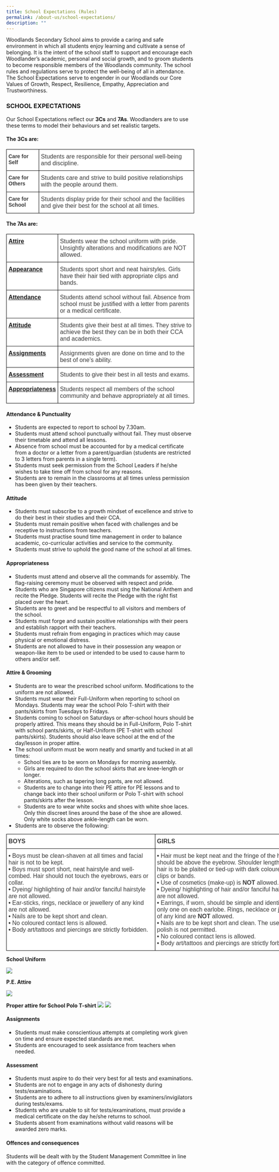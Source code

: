 ```yaml
---
title: School Expectations (Rules)
permalink: /about-us/school-expectations/
description: ""
---
```

Woodlands Secondary School aims to provide a caring and safe environment in which all students enjoy learning and cultivate a sense of belonging. It is the intent of the school staff to support and encourage each Woodlander’s academic, personal and social growth, and to groom students to become responsible members of the Woodlands community. The school rules and regulations serve to protect the well-being of all in attendance. The School Expectations serve to engender in our Woodlands our Core Values of Growth, Respect, Resilience, Empathy, Appreciation and Trustworthiness.

### SCHOOL EXPECTATIONS

Our School Expectations reflect our **3Cs** and **7As**. Woodlanders are to use these terms to model their behaviours and set realistic targets.

#### **The 3Cs are:**

<style type="text/css">
.tg  {border-collapse:collapse;border-spacing:0;margin:0px auto;}
.tg td{border-color:black;border-style:solid;border-width:1px;font-family:Arial, sans-serif;font-size:14px;
  overflow:hidden;padding:10px 5px;word-break:normal;}
.tg th{border-color:black;border-style:solid;border-width:1px;font-family:Arial, sans-serif;font-size:14px;
  font-weight:normal;overflow:hidden;padding:10px 5px;word-break:normal;}
.tg .tg-oku2{background-color:#FFF;color:#3A3A3A;font-size:16px;text-align:left;vertical-align:top}
.tg .tg-c1uv{background-color:#FFF;color:#3A3A3A;font-weight:bold;text-align:left;vertical-align:top}
</style>
<table class="tg">
<tbody>
  <tr>
    <td class="tg-c1uv"><span style="font-weight:bold;font-style:inherit">Care for Self</span></td>
    <td class="tg-oku2"><span style="font-weight:inherit;font-style:inherit">Students are responsible for their personal well-being and discipline.</span></td>
  </tr>
  <tr>
    <td class="tg-c1uv"><span style="font-weight:bold;font-style:inherit">Care for Others</span></td>
    <td class="tg-oku2"><span style="font-weight:inherit;font-style:inherit">Students care and strive to build positive relationships with the people around them.</span></td>
  </tr>
  <tr>
    <td class="tg-c1uv"><span style="font-weight:bold;font-style:inherit">Care for School</span></td>
    <td class="tg-oku2"><span style="font-weight:inherit;font-style:inherit">Students display pride for their school and the facilities and give their best for the school at all times.</span></td>
  </tr>
</tbody>
</table>

#### **The 7As are:**

<style type="text/css">
.tg  {border-collapse:collapse;border-spacing:0;margin:0px auto;}
.tg td{border-color:black;border-style:solid;border-width:1px;font-family:Arial, sans-serif;font-size:14px;
  overflow:hidden;padding:10px 5px;word-break:normal;}
.tg th{border-color:black;border-style:solid;border-width:1px;font-family:Arial, sans-serif;font-size:14px;
  font-weight:normal;overflow:hidden;padding:10px 5px;word-break:normal;}
.tg .tg-gmej{background-color:#FFF;color:#034289;font-size:16px;font-weight:bold;text-align:left;text-decoration:underline;
  vertical-align:top}
.tg .tg-oku2{background-color:#FFF;color:#3A3A3A;font-size:16px;text-align:left;vertical-align:top}
</style>
<table class="tg">
<tbody>
  <tr>
    <td class="tg-gmej"><a href="#attire"><span style="font-weight:inherit;font-style:inherit;text-decoration:underline">Attire</span></a></td>
    <td class="tg-oku2"><span style="font-weight:inherit;font-style:inherit">Students wear the school uniform with pride. Unsightly alterations and modifications are NOT allowed.</span></td>
  </tr>
  <tr>
    <td class="tg-gmej"><a href="#appearance"><span style="font-weight:inherit;font-style:inherit;text-decoration:underline">Appearance</span></a></td>
    <td class="tg-oku2"><span style="font-weight:inherit;font-style:inherit">Students sport short and neat hairstyles. Girls have their hair tied with appropriate clips and bands.</span></td>
  </tr>
  <tr>
    <td class="tg-gmej"><a href="#attendance"><span style="font-weight:bold;font-style:inherit">Attendance</span></a></td>
    <td class="tg-oku2"><span style="font-weight:inherit;font-style:inherit">Students attend school without fail. Absence from school must be justified with a letter from parents or a medical certificate.</span></td>
  </tr>
  <tr>
    <td class="tg-gmej"><a href="#attitude"><span style="font-weight:bold;font-style:inherit">Attitude</span></a></td>
    <td class="tg-oku2"><span style="font-weight:inherit;font-style:inherit">Students give their best at all times. They strive to achieve the best they can be in both their CCA and academics.</span></td>
  </tr>
  <tr>
    <td class="tg-gmej"><a href="#assignments"><span style="font-weight:bold;font-style:inherit">Assignments</span></a></td>
    <td class="tg-oku2"><span style="font-weight:inherit;font-style:inherit">Assignments given are done on time and to the best of one’s ability.</span></td>
  </tr>
  <tr>
    <td class="tg-gmej"><a href="#assessment"><span style="font-weight:bold;font-style:inherit">Assessment</span></a></td>
    <td class="tg-oku2"><span style="font-weight:inherit;font-style:inherit">Students to give their best in all tests and exams.</span></td>
  </tr>
  <tr>
    <td class="tg-gmej"><a href="#appropriateness"><span style="font-weight:bold;font-style:inherit">Appropriateness</span></a></td>
    <td class="tg-oku2"><span style="font-weight:inherit;font-style:inherit">Students respect all members of the school community and behave appropriately at all times.</span></td>
  </tr>
</tbody>
</table>



<a id="attendance"></a>
#### Attendance & Punctuality

*   Students are expected to report to school by 7.30am.
*   Students must attend school punctually without fail. They must observe their timetable and attend all lessons.
*   Absence from school must be accounted for by a medical certificate from a doctor or a letter from a parent/guardian (students are restricted to 3 letters from parents in a single term).
*   Students must seek permission from the School Leaders if he/she wishes to take time off from school for any reasons.
*   Students are to remain in the classrooms at all times unless permission has been given by their teachers.


<a id="attitude"></a>
#### Attitude

*   Students must subscribe to a growth mindset of excellence and strive to do their best in their studies and their CCA.
*   Students must remain positive when faced with challenges and be receptive to instructions from teachers.
*   Students must practise sound time management in order to balance academic, co-curricular activities and service to the community.
*   Students must strive to uphold the good name of the school at all times.

<a id="appropriateness"></a>
#### Appropriateness

*   Students must attend and observe all the commands for assembly. The flag-raising ceremony must be observed with respect and pride.
*   Students who are Singapore citizens must sing the National Anthem and recite the Pledge. Students will recite the Pledge with the right fist placed over the heart.
*   Students are to greet and be respectful to all visitors and members of the school.
*   Students must forge and sustain positive relationships with their peers and establish rapport with their teachers.
*   Students must refrain from engaging in practices which may cause physical or emotional distress.
*   Students are not allowed to have in their possession any weapon or weapon-like item to be used or intended to be used to cause harm to others and/or self.

<a id="attire"></a>
#### Attire & Grooming

*   Students are to wear the prescribed school uniform. Modifications to the uniform are not allowed.
*   Students must wear their Full-Uniform when reporting to school on Mondays. Students may wear the school Polo T-shirt with their pants/skirts from Tuesdays to Fridays.
*   Students coming to school on Saturdays or after-school hours should be properly attired. This means they should be in Full-Uniform, Polo T-shirt with school pants/skirts, or Half-Uniform (PE T-shirt with school pants/skirts). Students should also leave school at the end of the day/lesson in proper attire.
*   The school uniform must be worn neatly and smartly and tucked in at all times:
    *   School ties are to be worn on Mondays for morning assembly.
    *   Girls are required to don the school skirts that are knee-length or longer.
    *   Alterations, such as tapering long pants, are not allowed.
    *   Students are to change into their PE attire for PE lessons and to change back into their school uniform or Polo T-shirt with school pants/skirts after the lesson.
    *   Students are to wear white socks and shoes with white shoe laces. Only thin discreet lines around the base of the shoe are allowed. Only white socks above ankle-length can be worn.
*   Students are to observe the following:

<style type="text/css">
.tg  {border-collapse:collapse;border-spacing:0;margin:0px auto;}
.tg td{border-color:black;border-style:solid;border-width:1px;font-family:Arial, sans-serif;font-size:14px;
  overflow:hidden;padding:10px 5px;word-break:normal;}
.tg th{border-color:black;border-style:solid;border-width:1px;font-family:Arial, sans-serif;font-size:14px;
  font-weight:normal;overflow:hidden;padding:10px 5px;word-break:normal;}
.tg .tg-oku2{background-color:#FFF;color:#3A3A3A;font-size:16px;text-align:left;vertical-align:top}
.tg .tg-l8if{background-color:#FFF;color:#3A3A3A;font-size:16px;font-weight:bold;text-align:left;vertical-align:top}
</style>
<table class="tg" style="undefined;table-layout: fixed; width: 800px">
<colgroup>
<col style="width: 399px">
<col style="width: 401px">
</colgroup>
<tbody>
  <tr>
    <td class="tg-l8if"><span style="font-weight:bold;font-style:inherit">BOYS</span></td>
    <td class="tg-l8if"><span style="font-weight:bold;font-style:inherit">GIRLS</span></td>
  </tr>
  <tr>
    <td class="tg-oku2"><span style="font-weight:700;font-style:normal">•</span><span style="font-weight:inherit;font-style:inherit"> Boys must be clean-shaven at all times and facial hair is not to be kept.</span><br><span style="font-weight:700;font-style:normal">• </span><span style="font-weight:inherit;font-style:inherit">Boys must sport short, neat hairstyle and well-combed. Hair should not touch the eyebrows, ears or collar.</span><br><span style="font-weight:700;font-style:normal">•</span><span style="font-weight:inherit;font-style:inherit"> Dyeing/ highlighting of hair and/or fanciful hairstyle are not allowed.</span><br><span style="font-weight:700;font-style:normal">•</span><span style="font-weight:inherit;font-style:inherit"> Ear-sticks, rings, necklace or jewellery of any kind are not allowed.</span><br><span style="font-weight:700;font-style:normal">•</span><span style="font-weight:inherit;font-style:inherit"> Nails are to be kept short and clean.</span><br><span style="font-weight:700;font-style:normal">•</span><span style="font-weight:inherit;font-style:inherit"> No coloured contact lens is allowed.</span><br><span style="font-weight:700;font-style:normal">•</span><span style="font-weight:inherit;font-style:inherit"> Body art/tattoos and piercings are strictly forbidden.</span></td>
    <td class="tg-oku2"><span style="font-weight:700;font-style:normal">•</span><span style="font-weight:inherit;font-style:inherit"> Hair must be kept neat and the fringe of the hair should be above the eyebrow. Shoulder length or long hair is to be plaited or tied-up with dark coloured hair clips or bands.</span><br><span style="font-weight:700;font-style:normal">•</span><span style="font-weight:inherit;font-style:inherit"> Use of cosmetics (make-up) is</span> <span style="font-weight:bold;font-style:inherit">NOT</span> <span style="font-weight:inherit;font-style:inherit">allowed.</span><br><span style="font-weight:700;font-style:normal">•</span><span style="font-weight:inherit;font-style:inherit"> Dyeing/ highlighting of hair and/or fanciful hairstyle are not allowed.</span><br><span style="font-weight:700;font-style:normal">•</span><span style="font-weight:inherit;font-style:inherit"> Earrings, if worn, should be simple and identical, with only one on each earlobe. Rings, necklace or jewellery of any kind are</span> <span style="font-weight:bold;font-style:inherit">NOT</span> <span style="font-weight:inherit;font-style:inherit">allowed.</span><br><span style="font-weight:700;font-style:normal">•</span><span style="font-weight:inherit;font-style:inherit"> Nails are to be kept short and clean. The use of nail polish is not permitted.</span><br><span style="font-weight:700;font-style:normal">•</span><span style="font-weight:inherit;font-style:inherit"> No coloured contact lens is allowed.</span><br><span style="font-weight:700;font-style:normal">•</span><span style="font-weight:inherit;font-style:inherit"> Body art/tattoos and piercings are strictly forbidden</span></td>
  </tr>
</tbody>
</table>


**School Uniform**

![](/images/schuni.png)

**P.E. Attire**

![](/images/schpe.png)


**Proper attire for School Polo T-shirt**
![](/images/schpolo.png)
![](/images/schhair.png)



<a id="assignments"></a>
#### Assignments

*   Students must make conscientious attempts at completing work given on time and ensure expected standards are met.
*   Students are encouraged to seek assistance from teachers when needed.

<a id="assessment"></a>
#### Assessment

*   Students must aspire to do their very best for all tests and examinations.
*   Students are not to engage in any acts of dishonesty during tests/examinations.
*   Students are to adhere to all instructions given by examiners/invigilators during tests/exams.
*   Students who are unable to sit for tests/examinations, must provide a medical certificate on the day he/she returns to school.
*   Students absent from examinations without valid reasons will be awarded zero marks.


#### Offences and consequences

Students will be dealt with by the Student Management Committee in line with the category of offence committed.



<a id="appropriateness"></a>